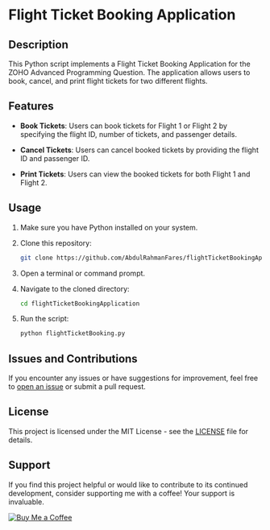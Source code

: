 # Flight Ticket Booking Application

## Description

This Python script implements a Flight Ticket Booking Application for the ZOHO Advanced Programming Question. The application allows users to book, cancel, and print flight tickets for two different flights.

## Features

- **Book Tickets**: Users can book tickets for Flight 1 or Flight 2 by specifying the flight ID, number of tickets, and passenger details.

- **Cancel Tickets**: Users can cancel booked tickets by providing the flight ID and passenger ID.

- **Print Tickets**: Users can view the booked tickets for both Flight 1 and Flight 2.

## Usage

1. Make sure you have Python installed on your system.

2. Clone this repository:

    ```bash
    git clone https://github.com/AbdulRahmanFares/flightTicketBookingApplication.git
    ```
    
3. Open a terminal or command prompt.

4. Navigate to the cloned directory:

   ```bash
   cd flightTicketBookingApplication
   ```

5. Run the script:

   ```bash
   python flightTicketBooking.py
   ```
   
## Issues and Contributions

If you encounter any issues or have suggestions for improvement, feel free to [open an issue](https://github.com/AbdulRahmanFares/flightTicketBookingApplication/issues) or submit a pull request.

## License

This project is licensed under the MIT License - see the [LICENSE](LICENSE) file for details.

## Support

If you find this project helpful or would like to contribute to its continued development, consider supporting me with a coffee! Your support is invaluable.

[![Buy Me a Coffee](https://img.shields.io/badge/Buy%20Me%20a%20Coffee-FFDD00?style=for-the-badge&logo=buy-me-a-coffee&logoColor=black)](https://www.buymeacoffee.com/farazzrahman)

